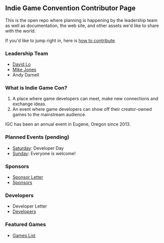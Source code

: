 ## Indie Game Convention Contributor Page
This is the open repo where planning is happening by the leadership team as well as documentation, the web site, and other assets we'd like to share with the world.

If you'd like to jump right in, here is [how to contribute](/contribute.md).

### Leadership Team
- [David Lo](https://www.github.com/pramslam)
- [Mike Jones](https://github.com/MikeJDSGS)
- Andy Darnell

### What is Indie Game Con?
1. A place where game developers can meet, make new connections and exchange ideas.
2. An event where game developers can show off their creator-owned games to the mainstream audience.

IGC has been an annual event in Eugene, Oregon since 2013.

### Planned Events (pending)
- [Saturday](/schedule.md): Developer Day
- [Sunday](/schedule.md): Everyone is welcome!

### Sponsors
- [Sponsor Letter](https://docs.google.com/document/d/12R5b4mLvycdPlKHYyT0FTPReC6NtCjP0VJ81tkDJk1g/edit?usp=sharing)
- [Sponsors](/sponsors.md)

### Developers
- Developer Letter
- [Developers](/developers.md)

### Featured Games
- [Games List](/games.md)
